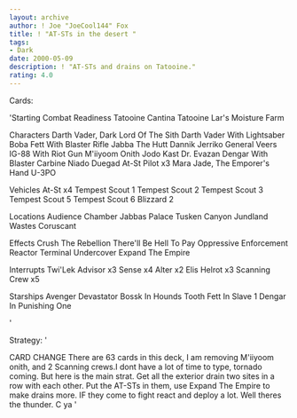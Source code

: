 ```yaml
---
layout: archive
author: ! Joe "JoeCool144" Fox
title: ! "AT-STs in the desert "
tags:
- Dark
date: 2000-05-09
description: ! "AT-STs and drains on Tatooine."
rating: 4.0
---
```

Cards: 

'Starting
Combat Readiness
Tatooine Cantina
Tatooine Lar's Moisture Farm

Characters
Darth Vader, Dark Lord Of The Sith
Darth Vader With Lightsaber
Boba Fett With Blaster Rifle
Jabba The Hutt
Dannik Jerriko
General Veers
IG-88 With Riot Gun
M'iiyoom Onith
Jodo Kast
Dr. Evazan
Dengar With Blaster Carbine
Niado Duegad
At-St Pilot x3
Mara Jade, The Emporer's Hand
U-3PO

Vehicles
At-St x4
Tempest Scout 1
Tempest Scout 2
Tempest Scout 3
Tempest Scout 5
Tempest Scout 6
Blizzard 2

Locations
Audience Chamber
Jabbas Palace
Tusken Canyon
Jundland Wastes
Coruscant

Effects
Crush The Rebellion
There'll Be Hell To Pay
Oppressive Enforcement
Reactor Terminal
Undercover
Expand The Empire

Interrupts
Twi'Lek Advisor x3
Sense x4
Alter x2
Elis Helrot x3
Scanning Crew x5

Starships
Avenger
Devastator
Bossk In Hounds Tooth
Fett In Slave 1
Dengar In Punishing One

'

Strategy: '

CARD CHANGE There are 63 cards in this deck, I am removing M'iiyoom onith, and 2 Scanning crews.I dont have a lot of time to type, tornado coming. But here is the main strat. Get all the exterior drain two sites in a row with each other. Put the AT-STs in them, use Expand The Empire to make drains more. IF they come to fight react and deploy a lot. Well theres the thunder. C ya  '